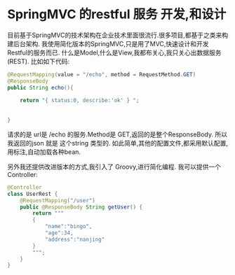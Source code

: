 SpringMVC 的restful 服务 开发,和设计
===

目前基于SpringMVC的技术架构在企业技术里面很流行.很多项目,都基于之类来构建后台架构.
我使用简化版本的SpringMVC,只是用了MVC,快速设计和开发Restful的服务而已.
什么是Model,什么是View,我都布关心,我只关心出数据服务(REST).
比如如下代码:
```java
@RequestMapping(value = "/echo", method = RequestMethod.GET)
@ResponseBody
public String echo(){
	
	return "{ status:0, describe:'ok' } ";
	
	
}
```
	
请求的是 url是  /echo 的服务.Method是 GET,返回的是整个ResponseBody.
所以我返回的json 就是 这个string 类型的.
如此简单,其他的配置文件,都采用默认配置,用标注,自动加载各种bean.

另外我还提供改进版本的方式,我引入了 Groovy,进行简化编程.
我可以提供一个Controller:


```java
@Controller
class UserRest {
	@RequestMapping("/user")
	public @ResponseBody String getUser() {
		return """
		{
			"name":"bingo",
			"age":34,
			"address":"nanjing"
		}
		""";
	}
}
```
	
	
